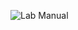 ![Lab Manual](https://github.com/SajeebChakraborty/Cryptography_Lab_Test/assets/48250220/0edf91a0-765a-41b5-bf91-245f1605822c)
